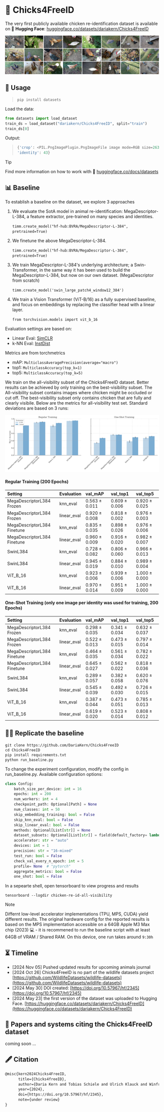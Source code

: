 # 🐔 Chicks4FreeID
The very first publicly available chicken re-identification dataset
is available on 🤗 **Hugging Face**: [huggingface.co/datasets/dariakern/Chicks4FreeID](https://huggingface.co/datasets/dariakern/Chicks4FreeID)

<img src="./wiki/chickenDataset.png">


## 🤗 Usage

> ```shell
> pip install datasets
> ```

Load the data:
```python
from datasets import load_dataset
train_ds = load_dataset("dariakern/Chicks4FreeID", split="train")
train_ds[0]
```

Output: 
> ```python
> {'crop': <PIL.PngImagePlugin.PngImageFile image mode=RGB size=2630x2630 at 0x7AA95E7D1720>,
> 'identity': 43}
> ```

> [!TIP]
> Find more information on how to work with 🤗  [huggingface.co/docs/datasets](https://huggingface.co/docs/datasets/v2.19.0/index)


## 📊 Baseline

To establish a baseline on the dataset, we explore 3 approaches

1. We evaluate the SotA model in animal re-identification: MegaDescriptor-L-384, a feature extractor, pre-trained on many species and identities. 
   
   `timm.create_model("hf-hub:BVRA/MegaDescriptor-L-384", pretrained=True)`
2. We finetune the above MegaDescriptor-L-384. 
   
   `timm.create_model("hf-hub:BVRA/MegaDescriptor-L-384", pretrained=True)`
3. We train MegaDescriptor-L-384's underlying architecture; a Swin-Transformer, in the same way it has been used to build the MegaDescriptor-L-384, but now on our own dataset. (MegaDescriptor from scratch)
   
   `timm.create_model('swin_large_patch4_window12_384')`
4. We train a Vision Transformer (ViT-B/16) as a fully supervised baseline, and focus on embeddings by replacing the classifier head with a linear layer.
   
   `from torchvision.models import vit_b_16`

Evaluation settings are based on:

- Linear Eval: [SimCLR](https://dl.acm.org/doi/abs/10.5555/3524938.3525087)
- k-NN Eval: [InstDist](https://doi.org/10.1109/CVPR.2018.00393)

Metrics are from torchmetrics 

- mAP: `MulticlassAveragePrecision(average="macro")`
- top1: `MulticlassAccuracy(top_k=1)`
- top5: `MulticlassAccuracy(top_k=5)`

We train on the all-visibility subset of the Chicks4FreeID dataset. Better results can be achieved by only training on the best-visibility subset. The All-visibility subset contains images where chicken might be occluded or cut off. The best-visibility subset only contains chicken that are fully and clearly visibile.
Below are the metrics for all-visibility test set. Standard deviations are based on 3 runs:


![Results](wiki/results.png)


#### Regular Training (200 Epochs)

| Setting                            | Evaluation         | val_mAP       | val_top1      | val_top5      |
|:-----------------------------------|:-------------------|:--------------|:--------------|:--------------|
| MegaDescriptorL384 Frozen          | knn_eval           | 0.563 ± 0.011 | 0.609 ± 0.006 | 0.920 ± 0.025 |
| MegaDescriptorL384 Frozen          | linear_eval        | 0.920 ± 0.008 | 0.818 ± 0.002 | 0.976 ± 0.003 |
| MegaDescriptorL384 Finetune        | knn_eval           | 0.835 ± 0.035 | 0.898 ± 0.026 | 0.976 ± 0.006 |
| MegaDescriptorL384 Finetune        | linear_eval        | 0.960 ± 0.009 | 0.916 ± 0.020 | 0.982 ± 0.007 |
| SwinL384                           | knn_eval           | 0.728 ± 0.082 | 0.806 ± 0.060 | 0.966 ± 0.013 |
| SwinL384                           | linear_eval        | 0.945 ± 0.019 | 0.884 ± 0.010 | 0.989 ± 0.004 |
| ViT_B_16                           | knn_eval           | 0.923 ± 0.006 | 0.939 ± 0.006 | 1.000 ± 0.000 |
| ViT_B_16                           | linear_eval        | 0.970 ± 0.014 | 0.951 ± 0.009 | 1.000 ± 0.000 |


#### One-Shot Training (only one image per identity was used for training, 200 Epochs)

| Setting                            | Evaluation         | val_mAP       | val_top1      | val_top5      |
|:-----------------------------------|:-------------------|:--------------|:--------------|:--------------|
| MegaDescriptorL384 Frozen          | knn_eval           | 0.298 ± 0.035 | 0.341 ± 0.034 | 0.632 ± 0.037 |
| MegaDescriptorL384 Frozen          | linear_eval        | 0.522 ± 0.013 | 0.473 ± 0.015 | 0.797 ± 0.014 |
| MegaDescriptorL384 Finetune        | knn_eval           | 0.464 ± 0.035 | 0.561 ± 0.034 | 0.782 ± 0.022 |
| MegaDescriptorL384 Finetune        | linear_eval        | 0.645 ± 0.027 | 0.562 ± 0.022 | 0.818 ± 0.036 |
| SwinL384                           | knn_eval           | 0.289 ± 0.057 | 0.382 ± 0.058 | 0.620 ± 0.076 |
| SwinL384                           | linear_eval        | 0.545 ± 0.039 | 0.492 ± 0.030 | 0.726 ± 0.015 |
| ViT_B_16                           | knn_eval           | 0.387 ± 0.044 | 0.473 ± 0.051 | 0.785 ± 0.013 |
| ViT_B_16                           | linear_eval        | 0.619 ± 0.020 | 0.523 ± 0.014 | 0.808 ± 0.012 |






## 🧑‍💻 Replicate the baseline

```shell
git clone https://github.com/DariaKern/Chicks4FreeID
cd Chicks4FreeID
pip install requirements.txt
python run_baseline.py
```

To change the experiment configuration, modify the config in run_baseline.py.
Available configuration options:


```python
class Config:
    batch_size_per_device: int = 16
    epochs: int = 200
    num_workers: int = 4
    checkpoint_path: Optional[Path] = None
    num_classes: int = 50
    skip_embedding_training: bool = False
    skip_knn_eval: bool = False
    skip_linear_eval: bool = False
    methods: Optional[List[str]] = None
    dataset_subsets: Optional[List[str]] = field(default_factory= lambda: ["chicken-re-id-all-visibility"]) 
    accelerator: str = "auto"
    devices: int = 1
    precision: str = "16-mixed"
    test_run: bool = False
    check_val_every_n_epoch: int = 5
    profile= None  # "pytorch"
    aggregate_metrics: bool = False
    one_shot: bool = False 
```


In a sepearte shell, open tensorboard to view progress and results

```shell
tensorboard --logdir chicken-re-id-all-visibility
```

> [!NOTE]
> Differnt low-level accelerator implementations (TPU, MPS, CUDA) yield different results. The original hardware config for the reported results is based on the MPS implementation accessible on a 64GB Apple M3 Max chip (2023) 💻 - it is recommened to run the baseline script with at least 64GB of VRAM / Shared RAM. On this device, one run takes around `9:30h`


## ⏳ Timeline
- [2024 Nov 05] Pushed updated results for upcoming animals journal
- [2024 Oct 26] Chicks4FreeID is no part of the wildlife datasets project [https://github.com/WildlifeDatasets/wildlife-datasets](https://github.com/WildlifeDatasets/wildlife-datasets)
- [2024 May 30] DOI created: [https://doi.org/10.57967/hf/2345](https://doi.org/10.57967/hf/2345) 
- [2024 May 23] the first version of the dataset was uploaded to Hugging Face. [https://huggingface.co/datasets/dariakern/Chicks4FreeID](https://huggingface.co/datasets/dariakern/Chicks4FreeID)


## 📝 Papers and systems citing the Chicks4FreeID dataset
coming soon ...

## 🖋️ Citation 
```tex
@misc{kern2024Chicks4FreeID,
      title={Chicks4freeID}, 
      author={Daria Kern and Tobias Schiele and Ulrich Klauck and Winfred Ingabire},
      year={2024},
      doi={https://doi.org/10.57967/hf/2345},
      note={under review}
}
```
